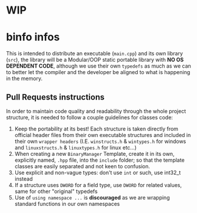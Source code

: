 # WIP

# binfo infos
This is intended to distribute an executable (`main.cpp`) and its own library (`src`), the library will be a Modular/OOP static portable library with **NO OS DEPENDENT CODE**, although we use their own `typedefs` as much as we can to better let the compiler and the developer be aligned to what is happening in the memory.

## Pull Requests instructions
In order to maintain code quality and readability through the whole project structure, it is needed to follow a couple guidelines for classes code:
1. Keep the portability at its best! Each structure is taken directly from official header files from their own executable structures and included in their own `wrapper headers` (I.E. `winstructs.h` & `wintypes.h` for windows and `linuxstructs.h` & `linuxtypes.h` for linux etc...)
2. When creating a new `BinaryManager` Template, create it in its own, explicitly named, `.hpp` file, into the `include` folder; so that the template classes are easily separated and not keen to confusion.
3. Use explicit and non-vague types: don't use `int` or such, use int32_t instead
4. If a structure uses `DWORD` for a field type, use `DWORD` for related values, same for other "original" typedefs
5. Use of `using namespace ...` is **discouraged** as we are wrapping standard functions in our own namespaces
